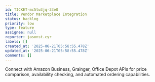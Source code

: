 ```yaml
---
id: TICKET-mc5tw3jq-33e0
title: Vendor Marketplace Integration
status: backlog
priority: low
type: feature
assignee: null
reporter: jasonst.cyr
labels: []
created_at: '2025-06-21T05:58:55.478Z'
updated_at: '2025-06-21T05:58:55.478Z'
comments: []
---
```


Connect with Amazon Business, Grainger, Office Depot APIs for price comparison, availability checking, and automated ordering capabilities.